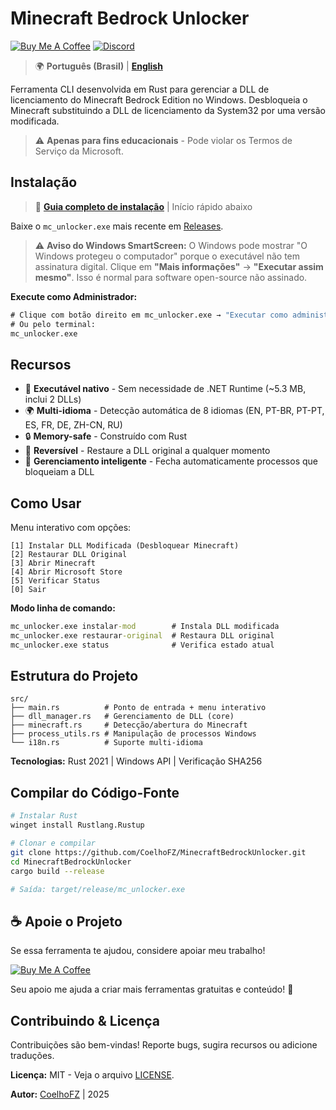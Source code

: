 # Minecraft Bedrock Unlocker

[![Buy Me A Coffee](https://img.shields.io/badge/Buy%20Me%20A%20Coffee-Apoie-yellow?style=for-the-badge&logo=buy-me-a-coffee)](https://buymeacoffee.com/coelhofz)
[![Discord](https://img.shields.io/badge/Discord-Entrar%20no%20Servidor-5865F2?style=for-the-badge&logo=discord&logoColor=white)](https://discord.gg/anwwRuXn)

> 🌍 **Português (Brasil)** | **[English](README.md)**

Ferramenta CLI desenvolvida em Rust para gerenciar a DLL de licenciamento do Minecraft Bedrock Edition no Windows.
Desbloqueia o Minecraft substituindo a DLL de licenciamento da System32 por uma versão modificada.

> ⚠️ **Apenas para fins educacionais** - Pode violar os Termos de Serviço da Microsoft.

## Instalação

> 📖 **[Guia completo de instalação](INSTALL.md)** | Início rápido abaixo

Baixe o `mc_unlocker.exe` mais recente em [Releases](https://github.com/CoelhoFZ/MinecraftBedrockUnlocker/releases).

> ⚠️ **Aviso do Windows SmartScreen:** O Windows pode mostrar "O Windows protegeu o computador" porque o executável não tem assinatura digital. Clique em **"Mais informações"** → **"Executar assim mesmo"**. Isso é normal para software open-source não assinado.

**Execute como Administrador:**
```cmd
# Clique com botão direito em mc_unlocker.exe → "Executar como administrador"
# Ou pelo terminal:
mc_unlocker.exe
```

## Recursos

- 🚀 **Executável nativo** - Sem necessidade de .NET Runtime (~5.3 MB, inclui 2 DLLs)
- 🌍 **Multi-idioma** - Detecção automática de 8 idiomas (EN, PT-BR, PT-PT, ES, FR, DE, ZH-CN, RU)
- 🔒 **Memory-safe** - Construído com Rust
- 🔄 **Reversível** - Restaure a DLL original a qualquer momento
- 🔐 **Gerenciamento inteligente** - Fecha automaticamente processos que bloqueiam a DLL

## Como Usar

Menu interativo com opções:
```
[1] Instalar DLL Modificada (Desbloquear Minecraft)
[2] Restaurar DLL Original
[3] Abrir Minecraft
[4] Abrir Microsoft Store
[5] Verificar Status
[0] Sair
```

**Modo linha de comando:**
```cmd
mc_unlocker.exe instalar-mod        # Instala DLL modificada
mc_unlocker.exe restaurar-original  # Restaura DLL original
mc_unlocker.exe status              # Verifica estado atual
```

## Estrutura do Projeto

```
src/
├── main.rs          # Ponto de entrada + menu interativo
├── dll_manager.rs   # Gerenciamento de DLL (core)
├── minecraft.rs     # Detecção/abertura do Minecraft
├── process_utils.rs # Manipulação de processos Windows
└── i18n.rs          # Suporte multi-idioma
```

**Tecnologias:** Rust 2021 | Windows API | Verificação SHA256

## Compilar do Código-Fonte

```bash
# Instalar Rust
winget install Rustlang.Rustup

# Clonar e compilar
git clone https://github.com/CoelhoFZ/MinecraftBedrockUnlocker.git
cd MinecraftBedrockUnlocker
cargo build --release

# Saída: target/release/mc_unlocker.exe
```

## ☕ Apoie o Projeto

Se essa ferramenta te ajudou, considere apoiar meu trabalho!

[![Buy Me A Coffee](https://img.shields.io/badge/Buy%20Me%20A%20Coffee-Doar-yellow.svg?style=for-the-badge&logo=buy-me-a-coffee)](https://buymeacoffee.com/coelhofz)

Seu apoio me ajuda a criar mais ferramentas gratuitas e conteúdo! 🚀

## Contribuindo & Licença

Contribuições são bem-vindas! Reporte bugs, sugira recursos ou adicione traduções.

**Licença:** MIT - Veja o arquivo [LICENSE](LICENSE).

**Autor:** [CoelhoFZ](https://www.youtube.com/@CoelhoFZ) | 2025

